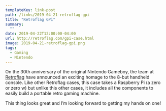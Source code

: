 ```yaml
---
templateKey: link-post
path: /links/2019-04-21-retroflag-gpi
title: "Retroflag GPi"
summary:
  ""
date: 2019-04-22T12:00:00-04:00
url: http://retroflag.com/gpi-case.html
image: 2019-04-21-retroflag-gpi.png
tags:
  - Gaming
  - Nintendo
---
```

On the 30th anniversary of the original Nintendo Gameboy, the team at [Retroflag](https://www.retroflag.com) have announced an exciting homage to the 8-but handheld console. Like other Retroflag cases, this case takes a Raspberry Pi (a zero or zero w) but unlike this other cases, it includes all the components to easily build a portable retro gaming machine.

This thing looks great and I’m looking forward to getting my hands on one!
